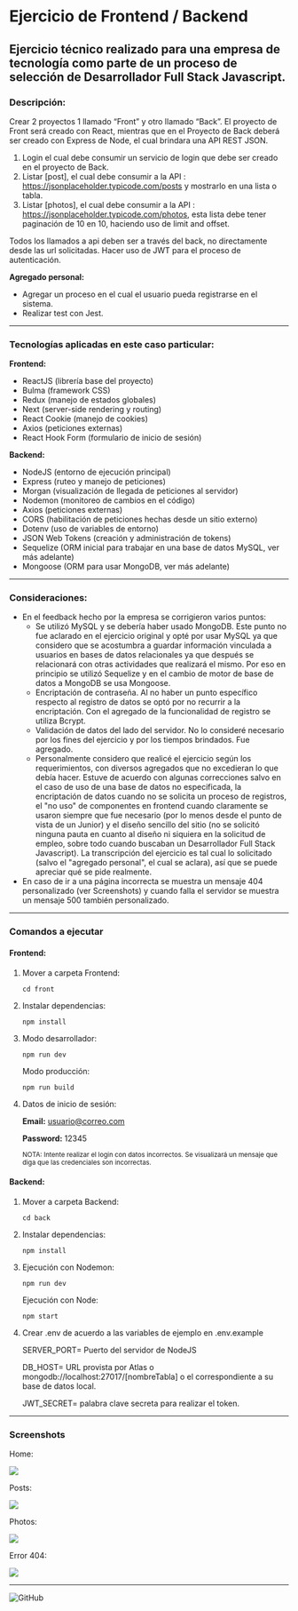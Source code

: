 # Ejercicio de Frontend / Backend

## Ejercicio técnico realizado para una empresa de tecnología como parte de un proceso de selección de Desarrollador Full Stack Javascript.

### Descripción:

Crear 2 proyectos 1 llamado “Front” y otro llamado “Back”. El proyecto de Front será creado con React, mientras que en el Proyecto de Back deberá ser creado con Express de Node, el cual brindara una API REST JSON.

1. Login el cual debe consumir un servicio de login que debe ser creado en el proyecto de Back.
2. Listar [post], el cual debe consumir a la API : https://jsonplaceholder.typicode.com/posts y mostrarlo en una lista o tabla.
3. Listar [photos], el cual debe consumir a la API : https://jsonplaceholder.typicode.com/photos, esta lista debe tener paginación de 10 en 10, haciendo uso de limit and offset.

Todos los llamados a api deben ser a través del back, no directamente desde las url solicitadas. Hacer uso de JWT para el proceso de autenticación.

<b>Agregado personal:</b>

-   Agregar un proceso en el cual el usuario pueda registrarse en el sistema.
-   Realizar test con Jest.

<hr>

### Tecnologías aplicadas en este caso particular:

<b>Frontend:</b>

-   ReactJS (librería base del proyecto)
-   Bulma (framework CSS)
-   Redux (manejo de estados globales)
-   Next (server-side rendering y routing)
-   React Cookie (manejo de cookies)
-   Axios (peticiones externas)
-   React Hook Form (formulario de inicio de sesión)

<b>Backend:</b>

-   NodeJS (entorno de ejecución principal)
-   Express (ruteo y manejo de peticiones)
-   Morgan (visualización de llegada de peticiones al servidor)
-   Nodemon (monitoreo de cambios en el código)
-   Axios (peticiones externas)
-   CORS (habilitación de peticiones hechas desde un sitio externo)
-   Dotenv (uso de variables de entorno)
-   JSON Web Tokens (creación y administración de tokens)
-   Sequelize (ORM inicial para trabajar en una base de datos MySQL, ver más adelante)
-   Mongoose (ORM para usar MongoDB, ver más adelante)

<hr>

### Consideraciones:

-   En el feedback hecho por la empresa se corrigieron varios puntos:
    -   Se utilizó MySQL y se debería haber usado MongoDB. Este punto no fue aclarado en el ejercicio original y opté por usar MySQL ya que considero que se acostumbra a guardar información vinculada a usuarios en bases de datos relacionales ya que después se relacionará con otras actividades que realizará el mismo. Por eso en principio se utilizó Sequelize y en el cambio de motor de base de datos a MongoDB se usa Mongoose.
    -   Encriptación de contraseña. Al no haber un punto específico respecto al registro de datos se optó por no recurrir a la encriptación. Con el agregado de la funcionalidad de registro se utiliza Bcrypt.
    -   Validación de datos del lado del servidor. No lo consideré necesario por los fines del ejercicio y por los tiempos brindados. Fue agregado.
    -   Personalmente considero que realicé el ejercicio según los requerimientos, con diversos agregados que no excedieran lo que debía hacer. Estuve de acuerdo con algunas correcciones salvo en el caso de uso de una base de datos no especificada, la encriptación de datos cuando no se solicita un proceso de registros, el "no uso" de componentes en frontend cuando claramente se usaron siempre que fue necesario (por lo menos desde el punto de vista de un Junior) y el diseño sencillo del sitio (no se solicitó ninguna pauta en cuanto al diseño ni siquiera en la solicitud de empleo, sobre todo cuando buscaban un Desarrollador Full Stack Javascript). La transcripción del ejercicio es tal cual lo solicitado (salvo el "agregado personal", el cual se aclara), así que se puede apreciar qué se pide realmente.
-   En caso de ir a una página incorrecta se muestra un mensaje 404 personalizado (ver Screenshots) y cuando falla el servidor se muestra un mensaje 500 también personalizado.

<hr>

### Comandos a ejecutar

#### Frontend:

1. Mover a carpeta Frontend:

    <code>cd front</code>

2. Instalar dependencias:

    <code>npm install</code>

3. Modo desarrollador:

    <code>npm run dev</code>

    Modo producción:

    <code>npm run build</code>

4. Datos de inicio de sesión:

    <b>Email:</b> usuario@correo.com

    <b>Password:</b> 12345

    <small>NOTA: Intente realizar el login con datos incorrectos. Se visualizará un mensaje que diga que las credenciales son incorrectas.</small>

#### Backend:

1. Mover a carpeta Backend:

    <code>cd back</code>

2. Instalar dependencias:

    <code>npm install</code>

3. Ejecución con Nodemon:

    <code>npm run dev</code>

    Ejecución con Node:

    <code>npm start</code>

4. Crear .env de acuerdo a las variables de ejemplo en .env.example

    SERVER_PORT= Puerto del servidor de NodeJS

    DB_HOST= URL provista por Atlas o mongodb://localhost:27017/[nombreTabla] o el correspondiente a su base de datos local.

    JWT_SECRET= palabra clave secreta para realizar el token.

<hr>

### Screenshots

Home:

<img src='./screenshots/home.png' />

Posts:

<img src='./screenshots/posts.png' />

Photos:

<img src='./screenshots/photos.png' />

Error 404:

<img src='./screenshots/404.png' />

<hr>

![GitHub](https://img.shields.io/github/license/matiasal55/ejercicio-front-back?style=for-the-badge)
